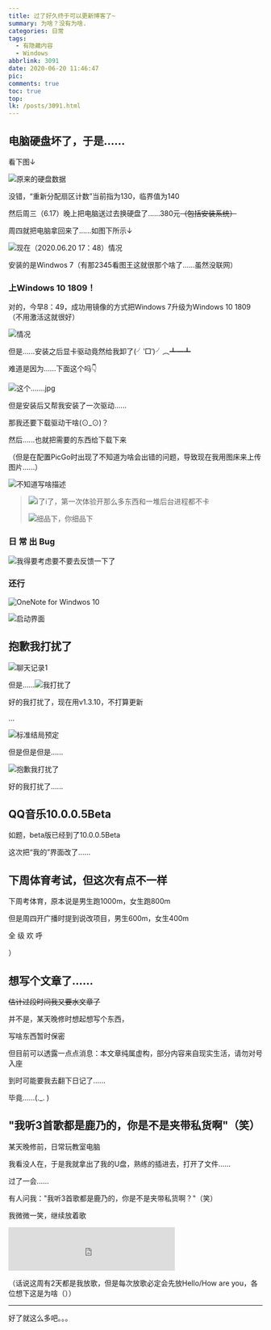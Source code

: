 ```yaml
---
title: 过了好久终于可以更新博客了~
summary: 为啥？没有为啥.
categories: 日常
tags:
  - 有隐藏内容
  - Windows
abbrlink: 3091
date: 2020-06-20 11:46:47
pic:
comments: true
toc: true
top:
lk: /posts/3091.html
---
```


## 电脑硬盘坏了，于是......

看下图↓

![原来的硬盘数据](https://liliakaijun-pic.vercel.app/3091/NlDCLj.webp)

没错，“重新分配扇区计数”当前指为130，临界值为140

然后周三（6.17）晚上把电脑送过去换硬盘了......380元~~（包括安装系统）~~

周四就把电脑拿回来了......如图下所示↓

![现在（2020.06.20 17：48）情况](https://liliakaijun-pic.vercel.app/3091/NlrStx.webp)

安装的是Windwos 7（有那2345看图王这就很那个啥了......虽然没联网）

### 上Windows 10 1809！

对的，今早8：49，成功用镜像的方式把Windows 7升级为Windows 10 1809（不用激活这就很好）

![情况](https://liliakaijun-pic.vercel.app/3091/Nly00J.webp)

但是......安装之后显卡驱动竟然给我卸了(╯‵□′)╯︵┻━┻

难道是因为......下面这个吗👇

![这个.......jpg](https://liliakaijun-pic.vercel.app/3091/NlDot0.webp)

但是安装后又帮我安装了一次驱动......

那我还要下载驱动干啥(⊙_⊙)？

然后......也就把需要的东西给下载下来

（但是在配置PicGo时出现了不知道为啥会出错的问题，导致现在我用图床来上传图片......）

![不知道写啥描述](https://liliakaijun-pic.vercel.app/3091/NlrK9f.webp)

> ![i了i了，第一次体验开那么多东西和一堆后台进程都不卡](https://liliakaijun-pic.vercel.app/3091/NlrGHs.webp)
>
> ![细品下，你细品下](https://liliakaijun-pic.vercel.app/3091/Nlrd3T.webp)

### 日 常 出 Bug

![我得要考虑要不要去反馈一下了](https://liliakaijun-pic.vercel.app/3091/Nlr5Ke.webp)

### 还行

![OneNote for Windwos 10](https://liliakaijun-pic.vercel.app/3091/NlsKaR.webp)

![启动界面](https://liliakaijun-pic.vercel.app/3091/NlsYse.webp)

## 抱歉我打扰了

![聊天记录1](https://liliakaijun-pic.vercel.app/3091/NlsRds.webp)

但是......![我打扰了](https://liliakaijun-pic.vercel.app/3091/Nls5WV.webp)

好的我打扰了，现在用v1.3.10，不打算更新

...

![标准结局预定](https://liliakaijun-pic.vercel.app/3091/NlyZfP.webp)

但是但是但是......

![抱歉我打扰了](https://liliakaijun-pic.vercel.app/3091/Nly8kn.webp)

好的我打扰了......

## QQ音乐10.0.0.5Beta

如题，beta版已经到了10.0.0.5Beta

这次把“我的”界面改了......

## 下周体育考试，但这次有点不一样

下周考体育，原本说是男生跑1000m，女生跑800m

但是周四开广播时提到说改项目，男生600m，女生400m

全 级 欢 呼

）

## 想写个文章了......

~~估计过段时间我又要水文章了~~

并不是，某天晚修时想起想写个东西，

写啥东西暂时保密

但目前可以透露一点点消息：本文章纯属虚构，部分内容来自现实生活，请勿对号入座

到时可能要我去翻下日记了......

毕竟......(._. )

## "我听3首歌都是鹿乃的，你是不是夹带私货啊"（笑）

某天晚修前，日常玩教室电脑

我看没人在，于是我就拿出了我的U盘，熟练的插进去，打开了文件......

过了一会......

有人问我："我听3首歌都是鹿乃的，你是不是夹带私货啊？"（笑）

我微微一笑，继续放着歌

<!--原本说是要放rye专辑版本的*ハロ/ハワユ*，但显示版权限制无法生成外链播放器，我也懒得上传mp3文件了，就先这样吧-->

<iframe frameborder="no" border="0" marginwidth="0" marginheight="0" width=330 height=86 src="https://music.163.com/outchain/player?type=2&id=22705507&auto=0&height=66"></iframe>

（话说这周有2天都是我放歌，但是每次放歌必定会先放Hello/How are you，各位想下这是为啥（））

<!--⣯⢼⢟⣢⢀⢍⣢⢀⢍⣢⢀⢍⣢⢀⢍⣢⢀⢌⣢⢀⢋⣢⢀⢍⣢⢀⢍⣢⢀⢋⣢⢀⢍⣢⢀⢌⣢⢀⢌⣢⢀⢋⣢⢀⢌⣢⢀⢍⣢⢀⢍⣢⢀⢌⣢⢀⢌⣢⢀⢋⣢⢀⢋⣢⢀⢌⣢⢀⢍⣢⢀⢍⣢⢀⢌⣢⢀⢌⣢⢀⢋⣢⢀⢍⣢⢀⢍⣢⢀⢍⣢⢀⢍⣢⢀⢌⣢⢀⢋⣢⢀⢍⣢⢀⢍⣢⢀⢍⣢⢀⢋⣢⢀⢌⣢⢀⢌⣢⢀⢌⣢⢀⢍⣢⢀⢍⣢⢀⢋⣢⢀⢌⣢⢀⢍⣢⢀⢍⣢⢀⢌⣢⢀⢌⣢⢀⢋⣢⢀⢋⣢⢀⢌⣢⢀⢍⣢⢀⢍⣢⢀⢌⣢⢀⢌⣢⢀⢋⣢⢀⢍⣢⢀⢍⣢⢀⢍⣢⢀⢍⣢⢀⢌⣢⢀⢋⣢⢀⢍⣢⢀⢍⣢⢀⢋⣢⢀⢌⣢⢀⢌⣢⢀⢌⣢⢀⢌⣢⢀⢌⣢⢀⢋⣢⢀⢌⣢⢀⢍⣢⢀⢍⣢⢀⢌⣢⢀⢌⣢⢀⢋⣢⢀⢋⣢⢀⢌⣢⢀⢍⣢⢀⢍⣢⢀⢌⣢⢀⢌⣢⢀⢋⣢⢀⢍⣢⢀⢍⣢⢀⢍⣢⢀⢍⣢⢀⢌⣢⢀⢋⣢⢀⢍⣢⢀⢌⣢⢀⢋⣢⢀⢌⣢⢀⢍⣢⢀⢍⣢⢀⢌⣢⢀⢋⣢⢀⢌⣢⢀⢍⣢⢀⢍⣢⢀⢌⣢⢀⢌⣢⢀⢋⣢⢀⢋⣢⢀⢌⣢⢀⢍⣢⢀⢍⣢⢀⢌⣢⢀⢌⣢⢀⢋⣢⢀⢍⣢⢀⢍⣢⢀⢍⣢⢀⢍⣢⢀⢌⣢⢀⢋⣢⢀⢍⣢⢀⢍⣢⢀⢍⣢⢀⢋⣢⢀⢍⣢⢀⢌⣢⢀⢍⣢⢀⢌⣢⢀⢋⣢⢀⢌⣢⢀⢍⣢⢀⢍⣢⢀⢌⣢⢀⢌⣢⢀⢋⣢⢀⢋⣢⢀⢌⣢⢀⢍⣢⢀⢍⣢⢀⢌⣢⢀⢌⣢⢀⢋⣢⢀⢌⣢⢀⢍⣢⢀⢋⣢⢀⢌⣢⢀⢍⣢⢀⢍⣢⢀⢌⣢⢀⢌⣢⢀⢋⣢⢀⢋⣢⢀⢌⣢⢀⢍⣢⢀⢍⣢⢀⢌⣢⢀⢌⣢⢀⢋⣢⢀⢌⣢⢀⢌⣢⢀⢍⣢⢀⢍⣢⢀⢍⣢⢀⢋⣢⢀⢍⣢⢀⢌⣢⢀⢍⣢⢀⢌⣢⢀⢋⣢⢀⢌⣢⢀⢍⣢⢀⢍⣢⢀⢌⣢⢀⢌⣢⢀⢋⣢⢀⢋⣢⢀⢌⣢⢀⢍⣢⢀⢍⣢⢀⢌⣢⢀⢌⣢⢀⢋⣢⢀⢌⣢⢀⢌⣢⢀⢍⣢⢀⢍⣢⢀⢍⣢⢀⢋⣢⢀⢌⣢⢀⢍⣢⢀⢍⣢⢀⢋⣢⢀⢌⣢⢀⢍⣢⢀⢍⣢⢀⢌⣢⢀⢌⣢⢀⢋⣢⢀⢋⣢⢀⢌⣢⢀⢍⣢⢀⢍⣢⢀⢌⣢⢀⢌⣢⢀⢋⣢⢀⢌⣢⢀⢌⣢⢀⢍⣢⢀⢍⣢⢀⢍⣢⢀⢋⣢⢀⢌⣢⢀⢍⣢⢀⢍⣢⢀⢌⣢⢀⢋⣢⢀⢌⣢⢀⢍⣢⢀⢍⣢⢀⢌⣢⢀⢌⣢⢀⢋⣢⢀⢋⣢⢀⢌⣢⢀⢍⣢⢀⢍⣢⢀⢌⣢⢀⢌⣢⢀⢋⣢⢀⢌⣢⢀⢌⣢⢀⢌⣢⢀⢍⣢⢀⢍⣢⢀⢋⣢⢀⢌⣢⢀⢌⣢⢀⢍⣢⢀⢍⣢⢀⢍⣢⢀⢋⣢⢀⢌⣢⢀⢍⣢⢀⢍⣢⢀⢌⣢⢀⢌⣢⢀⢋⣢⢀⢋⣢⢀⢌⣢⢀⢍⣢⢀⢍⣢⢀⢌⣢⢀⢌⣢⢀⢋⣢⢀⢌⣢⢀⢌⣢⢀⢍⣢⢀⢍⣢⢀⢍⣢⢀⢋⣢⢀⢍⣢⢀⢍⣢⢀⢌⣢⢀⢌⣢⢀⢋⣢⢀⢌⣢⢀⢍⣢⢀⢍⣢⢀⢌⣢⢀⢌⣢⢀⢋⣢⢀⢋⣢⢀⢌⣢⢀⢍⣢⢀⢍⣢⢀⢌⣢⢀⢌⣢⢀⢋⣢⢀⢌⣢⢀⢍⣢⢀⢍⣢⢀⢋⣢⢀⢌⣢⢀⢍⣢⢀⢍⣢⢀⢌⣢⢀⢌⣢⢀⢋⣢⢀⢋⣢⢀⢌⣢⢀⢍⣢⢀⢍⣢⢀⢌⣢⢀⢌⣢⢀⢋⣢⢀⢌⣢⢀⢌⣢⢀⢌⣢⢀⢍⣢⢀⢍⣢⢀⢋⣢⢀⢍⣢⢀⢌⣢⢀⢌⣢⢀⢋⣢⢀⢌⣢⢀⢍⣢⢀⢍⣢⢀⢌⣢⢀⢌⣢⢀⢋⣢⢀⢋⣢⢀⢌⣢⢀⢍⣢⢀⢍⣢⢀⢌⣢⢀⢌⣢⢀⢋⣢⢀⢌⣢⢀⢌⣢⢀⢌⣢⢀⢍⣢⢀⢍⣢⢀⢋⣢⢀⢌⣢⢀⢌⣢⢀⢌⣢⢀⢍⣢⢀⢍⣢⢀⢋⣢⢀⢌⣢⢀⢍⣢⢀⢍⣢⢀⢌⣢⢀⢌⣢⢀⢋⣢⢀⢋⣢⢀⢌⣢⢀⢍⣢⢀⢍⣢⢀⢌⣢⢀⢌⣢⢀⢋⣢⢀⢌⣢⢀⢌⣢⢀⢌⣢⢀⢍⣢⢀⢍⣢⢀⢋⣢⢀⢍⣢⢀⢍⣢⢀⢍⣢⢀⢍⣢⢀⢌⣢⢀⢋⣢⢀⢌⣢⢀⢍⣢⢀⢍⣢⢀⢌⣢⢀⢌⣢⢀⢋⣢⢀⢋⣢⢀⢌⣢⢀⢍⣢⢀⢍⣢⢀⢌⣢⢀⢌⣢⢀⢋⣢⢀⢌⣢⢀⢍⣢⢀⢋⣢⢀⢌⣢⢀⢍⣢⢀⢍⣢⢀⢌⣢⢀⢌⣢⢀⢋⣢⢀⢋⣢⢀⢌⣢⢀⢍⣢⢀⢍⣢⢀⢌⣢⢀⢌⣢⢀⢋⣢⢀⢍⣢⢀⢍⣢⢀⢍⣢⢀⢍⣢⢀⢌⣢⢀⢋⣢⢀⢌⣢⢀⢍⣢⢀⢍⣢⢀⢍⣢⢀⢋⣢⢀⢍⣢⢀⢌⣢⢀⢌⣢⢀⢌⣢⢀⢌⣢⢀⢋⣢⢀⢌⣢⢀⢍⣢⢀⢍⣢⢀⢌⣢⢀⢌⣢⢀⢋⣢⢀⢋⣢⢀⢌⣢⢀⢍⣢⢀⢍⣢⢀⢌⣢⢀⢌⣢⢀⢋⣢⢀⢍⣢⢀⢍⣢⢀⢍⣢⢀⢍⣢⢀⢌⣢⢀⢋⣢⢀⢌⣢⢀⢍⣢⢀⢌⣢⢀⢌⣢⢀⢋⣢⢀⢍⣢⢀⢌⣢⢀⢌⣢⢀⢌⣢⢀⢌⣢⢀⢋⣢⢀⢌⣢⢀⢍⣢⢀⢍⣢⢀⢌⣢⢀⢌⣢⢀⢋⣢⢀⢋⣢⢀⢌⣢⢀⢍⣢⢀⢍⣢⢀⢌⣢⢀⢌⣢⢀⢋⣢⢀⢍⣢⢀⢍⣢⢀⢍⣢⢀⢍⣢⢀⢌⣢⢀⢋⣢⢀⢌⣢⢀⢍⣢⢀⢍⣢⢀⢍⣢⢀⢋⣢⢀⢍⣢⢀⢍⣢⢀⢌⣢⢀⢋⣢⢀⢌⣢⢀⢍⣢⢀⢍⣢⢀⢌⣢⢀⢌⣢⢀⢋⣢⢀⢋⣢⢀⢌⣢⢀⢍⣢⢀⢍⣢⢀⢌⣢⢀⢌⣢⢀⢋⣢⢀⢍⣢⢀⢍⣢⢀⢍⣢⢀⢍⣢⢀⢌⣢⢀⢋⣢⢀⢍⣢⢀⢌⣢⢀⢍⣢⢀⢋⣢⢀⢍⣢⢀⢍⣢⢀⢍⣢⢀⢌⣢⢀⢌⣢⢀⢋⣢⢀⢌⣢⢀⢍⣢⢀⢍⣢⢀⢌⣢⢀⢌⣢⢀⢋⣢⢀⢋⣢⢀⢌⣢⢀⢍⣢⢀⢍⣢⢀⢌⣢⢀⢌⣢⢀⢋⣢⢀⢍⣢⢀⢍⣢⢀⢍⣢⢀⢍⣢⢀⢌⣢⢀⢋⣢⢀⢌⣢⢀⢍⣢⢀⢍⣢⢀⢍⣢⢀⢋⣢⢀⢌⣢⢀⢍⣢⢀⢋⣢⢀⢌⣢⢀⢍⣢⢀⢍⣢⢀⢌⣢⢀⢌⣢⢀⢋⣢⢀⢋⣢⢀⢌⣢⢀⢍⣢⢀⢍⣢⢀⢌⣢⢀⢌⣢⢀⢋⣢⢀⢍⣢⢀⢍⣢⢀⢍⣢⢀⢍⣢⢀⢌⣢⢀⢋⣢⢀⢍⣢⢀⢌⣢⢀⢍⣢⢀⢋⣢⢀⢌⣢⢀⢌⣢⢀⢌⣢⢀⢍⣢⢀⢍⣢⢀⢋⣢⢀⢌⣢⢀⢍⣢⢀⢍⣢⢀⢌⣢⢀⢌⣢⢀⢋⣢⢀⢋⣢⢀⢌⣢⢀⢍⣢⢀⢍⣢⢀⢌⣢⢀⢌⣢⢀⢋⣢⢀⢍⣢⢀⢍⣢⢀⢍⣢⢀⢍⣢⢀⢌⣢⢀⢋⣢⢀⢍⣢⢀⢌⣢⢀⢍⣢⢀⢋⣢⢀⢍⣢⢀⢌⣢⢀⢌⣢⢀⢌⣢⢀⢌⣢⢀⢋⣢⢀⢌⣢⢀⢍⣢⢀⢍⣢⢀⢌⣢⢀⢌⣢⢀⢋⣢⢀⢋⣢⢀⢌⣢⢀⢍⣢⢀⢍⣢⢀⢌⣢⢀⢌⣢⢀⢋⣢⢀⢌⣢⢀⢍⣢⢀⢌⣢⢀⢋⣢⢀⢍⣢⢀⢍⣢⢀⢍⣢⢀⢍⣢⢀⢌⣢⢀⢋⣢⢀⢍⣢⢀⢌⣢⢀⢍⣢⢀⢌⣢⢀⢋⣢⢀⢌⣢⢀⢍⣢⢀⢍⣢⢀⢌⣢⢀⢌⣢⢀⢋⣢⢀⢋⣢⢀⢌⣢⢀⢍⣢⢀⢍⣢⢀⢌⣢⢀⢌⣢⢀⢋⣢⢀⢍⣢⢀⢍⣢⢀⢍⣢⢀⢍⣢⢀⢌⣢⢀⢋⣢⢀⢌⣢⢀⢍⣢⢀⢍⣢⢀⢍⣢⢀⢋⣢⢀⢍⣢⢀⢍⣢⢀⢍⣢⢀⢌⣢⢀⢌⣢⢀⢋⣢⢀⢌⣢⢀⢍⣢⢀⢍⣢⢀⢌⣢⢀⢌⣢⢀⢋⣢⢀⢋⣢⢀⢌⣢⢀⢍⣢⢀⢍⣢⢀⢌⣢⢀⢌⣢⢀⢋⣢⢀⢍⣢⢀⢍⣢⢀⢍⣢⢀⢍⣢⢀⢌⣢⢀⢋⣢⢀⢌⣢⢀⢍⣢⢀⢍⣢⢀⢍⣢⢀⢋⣢⢀⢍⣢⢀⢍⣢⢀⢌⣢⢀⢌⣢⢀⢋⣢⢀⢌⣢⢀⢍⣢⢀⢍⣢⢀⢌⣢⢀⢌⣢⢀⢋⣢⢀⢋⣢⢀⢌⣢⢀⢍⣢⢀⢍⣢⢀⢌⣢⢀⢌⣢⢀⢋⣢⢀⢍⣢⢀⢍⣢⢀⢍⣢⢀⢍⣢⢀⢌⣢⢀⢋⣢⢀⢌⣢⢀⢍⣢⢀⢍⣢⢀⢍⣢⢀⢋⣢⢀⢍⣢⢀⢍⣢⢀⢍⣢⢀⢌⣢⢀⢌⣢⢀⢋⣢⢀⢌⣢⢀⢍⣢⢀⢍⣢⢀⢌⣢⢀⢌⣢⢀⢋⣢⢀⢋⣢⢀⢌⣢⢀⢍⣢⢀⢍⣢⢀⢌⣢⢀⢌⣢⢀⢋⣢⢀⢍⣢⢀⢍⣢⢀⢍⣢⢀⢍⣢⢀⢌⣢⢀⢋⣢⢀⢍⣢⢀⢌⣢⢀⢍⣢⢀⢋⣢⢀⢌⣢⢀⢋⣢⢀⢌⣢⢀⢍⣢⢀⢍⣢⢀⢌⣢⢀⢌⣢⢀⢋⣢⢀⢋⣢⢀⢌⣢⢀⢍⣢⢀⢍⣢⢀⢌⣢⢀⢌⣢⢀⢋⣢⢀⢌⣢⢀⢍⣢⢀⢋⣢⢀⢌⣢⢀⢍⣢⢀⢍⣢⢀⢌⣢⢀⢌⣢⢀⢋⣢⢀⢋⣢⢀⢌⣢⢀⢍⣢⢀⢍⣢⢀⢌⣢⢀⢌⣢⢀⢋⣢⢀⢌⣢⢀⢍⣢⢀⢍⣢⢀⢍⣢⢀⢋⣢⢀⢌⣢⢀⢌⣢⢀⢌⣢⢀⢌⣢⢀⢌⣢⢀⢋⣢⢀⢌⣢⢀⢌⣢⢀⢍⣢⢀⢌⣢⢀⢋⣢⢀⢌⣢⢀⢍⣢⢀⢍⣢⢀⢌⣢⢀⢌⣢⢀⢋⣢⢀⢋⣢⢀⢌⣢⢀⢍⣢⢀⢍⣢⢀⢌⣢⢀⢌⣢⢀⢋⣢⢀⢌⣢⢀⢍⣢⢀⢌⣢⢀⢋⣢⢀⢍⣢⢀⢌⣢⢀⢋⣢⢀⢍⣢⢀⢍⣢⢀⢍⣢⢀⢌⣢⢀⢌⣢⢀⢋⣢⢀⢌⣢⢀⢍⣢⢀⢍⣢⢀⢌⣢⢀⢌⣢⢀⢋⣢⢀⢋⣢⢀⢌⣢⢀⢍⣢⢀⢍⣢⢀⢌⣢⢀⢌⣢⢀⢋⣢⢀⢌⣢⢀⢌⣢⢀⢍⣢⢀⢌⣢⢀⢋⣢⢀⢌⣢⢀⢋⣢⢀⢍⣢⢀⢍⣢⢀⢍⣢⢀⢋⣢⢀⢌⣢⢀⢍⣢⢀⢍⣢⢀⢌⣢⢀⢌⣢⢀⢋⣢⢀⢋⣢⢀⢌⣢⢀⢍⣢⢀⢍⣢⢀⢌⣢⢀⢌⣢⢀⢋⣢⢀⢌⣢⢀⢌⣢⢀⢌⣢⢀⢌⣢⢀⢋⣢⢀⢍⣢⢀⢌⣢⢀⢍⣢⢀⢋⣢⢀⢍⣢⢀⢍⣢⢀⢌⣢⢀⢋⣢⢀⢌⣢⢀⢍⣢⢀⢍⣢⢀⢌⣢⢀⢌⣢⢀⢋⣢⢀⢋⣢⢀⢌⣢⢀⢍⣢⢀⢍⣢⢀⢌⣢⢀⢌⣢⢀⢋⣢⢀⢍⣢⢀⢌⣢⢀⢍⣢⢀⢍⣢⢀⢋⣢⢀⢌⣢⢀⢍⣢⢀⢍⣢⢀⢌⣢⢀⢌⣢⢀⢋⣢⢀⢋⣢⢀⢌⣢⢀⢍⣢⢀⢍⣢⢀⢌⣢⢀⢌⣢⢀⢋⣢⢀⢌⣢⢀⢍⣢⢀⢌⣢⢀⢋⣢⢀⢍⣢⢀⢍⣢⢀⢍⣢⢀⢋⣢⢀⢌⣢⢀⢌⣢⢀⢋⣢⢀⢌⣢⢀⢍⣢⢀⢍⣢⢀⢌⣢⢀⢌⣢⢀⢋⣢⢀⢋⣢⢀⢌⣢⢀⢍⣢⢀⢍⣢⢀⢌⣢⢀⢌⣢⢀⢋⣢⢀⢌⣢⢀⢍⣢⢀⢌⣢⢀⢋⣢⢀⢍⣢⢀⢍⣢⢀⢍⣢⢀⢋⣢⢀⢌⣢⢀⢌⣢⢀⢋⣢⢀⢌⣢⢀⢍⣢⢀⢍⣢⢀⢌⣢⢀⢌⣢⢀⢋⣢⢀⢋⣢⢀⢌⣢⢀⢍⣢⢀⢍⣢⢀⢌⣢⢀⢌⣢⢀⢋⣢⢀⢍⣢⢀⢌⣢⢀⢍⣢⢀⢍⣢⢀⢋⣢⢀⢌⣢⢀⢍⣢⢀⢍⣢⢀⢌⣢⢀⢌⣢⢀⢋⣢⢀⢋⣢⢀⢌⣢⢀⢍⣢⢀⢍⣢⢀⢌⣢⢀⢌⣢⢀⢋⣢⢀⢌⣢⢀⢍⣢⢀⢋⣢⢀⢌⣢⢀⢍⣢⢀⢍⣢⢀⢌⣢⢀⢌⣢⢀⢋⣢⢀⢋⣢⢀⢌⣢⢀⢍⣢⢀⢍⣢⢀⢌⣢⢀⢌⣢⢀⢋⣢⢀⢍⣢⢀⢍⣢⢀⢍⣢⢀⢍⣢⢀⢌⣢⢀⢋⣢⢀⢍⣢⢀⢍⣢⢀⢋⣢⢀⢍⣢⢀⢌⣢⢀⢌⣢⢀⢋⣢⢀⢌⣢⢀⢍⣢⢀⢍⣢⢀⢌⣢⢀⢌⣢⢀⢋⣢⢀⢋⣢⢀⢌⣢⢀⢍⣢⢀⢍⣢⢀⢌⣢⢀⢌⣢⢀⢋⣢⢀⢍⣢⢀⢍⣢⢀⢍⣢⢀⢍⣢⢀⢌⣢⢀⢋⣢⢀⢍⣢⢀⢍⣢⢀⢍⣢⢀⢋⣢⢀⢌⣢⢀⢌⣢⢀⢌⣢⢀⢍⣢⢀⢍⣢⢀⢋⣢⢀⢌⣢⢀⢍⣢⢀⢍⣢⢀⢌⣢⢀⢌⣢⢀⢋⣢⢀⢋⣢⢀⢌⣢⢀⢍⣢⢀⢍⣢⢀⢌⣢⢀⢌⣢⢀⢋⣢⢀⢍⣢⢀⢍⣢⢀⢍⣢⢀⢍⣢⢀⢌⣢⢀⢋⣢⢀⢍⣢⢀⢍⣢⢀⢋⣢⢀⢌⣢⢀⢌⣢⢀⢌⣢⢀⢌⣢⢀⢌⣢⢀⢋⣢⢀⢌⣢⢀⢍⣢⢀⢍⣢⢀⢌⣢⢀⢌⣢⢀⢋⣢⢀⢋⣢⢀⢌⣢⢀⢍⣢⢀⢍⣢⢀⢌⣢⢀⢌⣢⢀⢋⣢⢀⢍⣢⢀⢍⣢⢀⢍⣢⢀⢍⣢⢀⢌⣢⢀⢋⣢⢀⢍⣢⢀⢌⣢⢀⢋⣢⢀⢌⣢⢀⢍⣢⢀⢍⣢⢀⢌⣢⢀⢋⣢⢀⢌⣢⢀⢍⣢⢀⢍⣢⢀⢌⣢⢀⢌⣢⢀⢋⣢⢀⢋⣢⢀⢌⣢⢀⢍⣢⢀⢍⣢⢀⢌⣢⢀⢌⣢⢀⢋⣢⢀⢍⣢⢀⢍⣢⢀⢍⣢⢀⢍⣢⢀⢌⣢⢀⢋⣢⢀⢍⣢⢀⢍⣢⢀⢍⣢⢀⢋⣢⢀⢍⣢⢀⢌⣢⢀⢍⣢⢀⢌⣢⢀⢋⣢⢀⢌⣢⢀⢍⣢⢀⢍⣢⢀⢌⣢⢀⢌⣢⢀⢋⣢⢀⢋⣢⢀⢌⣢⢀⢍⣢⢀⢍⣢⢀⢌⣢⢀⢌⣢⢀⢋⣢⢀⢌⣢⢀⢍⣢⢀⢋⣢⢀⢌⣢⢀⢍⣢⢀⢍⣢⢀⢌⣢⢀⢌⣢⢀⢋⣢⢀⢋⣢⢀⢌⣢⢀⢍⣢⢀⢍⣢⢀⢌⣢⢀⢌⣢⢀⢋⣢⢀⢌⣢⢀⢌⣢⢀⢍⣢⢀⢍⣢⢀⢍⣢⢀⢋⣢⢀⢍⣢⢀⢌⣢⢀⢍⣢⢀⢌⣢⢀⢋⣢⢀⢌⣢⢀⢍⣢⢀⢍⣢⢀⢌⣢⢀⢌⣢⢀⢋⣢⢀⢋⣢⢀⢌⣢⢀⢍⣢⢀⢍⣢⢀⢌⣢⢀⢌⣢⢀⢋⣢⢀⢌⣢⢀⢌⣢⢀⢍⣢⢀⢍⣢⢀⢍⣢⢀⢋⣢⢀⢌⣢⢀⢍⣢⢀⢍⣢⢀⢋⣢⢀⢌⣢⢀⢍⣢⢀⢍⣢⢀⢌⣢⢀⢌⣢⢀⢋⣢⢀⢋⣢⢀⢌⣢⢀⢍⣢⢀⢍⣢⢀⢌⣢⢀⢌⣢⢀⢋⣢⢀⢌⣢⢀⢌⣢⢀⢍⣢⢀⢍⣢⢀⢍⣢⢀⢋⣢⢀⢌⣢⢀⢍⣢⢀⢍⣢⢀⢌⣢⢀⢋⣢⢀⢌⣢⢀⢍⣢⢀⢍⣢⢀⢌⣢⢀⢌⣢⢀⢋⣢⢀⢋⣢⢀⢌⣢⢀⢍⣢⢀⢍⣢⢀⢌⣢⢀⢌⣢⢀⢋⣢⢀⢌⣢⢀⢌⣢⢀⢌⣢⢀⢍⣢⢀⢍⣢⢀⢋⣢⢀⢌⣢⢀⢌⣢⢀⢍⣢⢀⢍⣢⢀⢍⣢⢀⢋⣢⢀⢌⣢⢀⢍⣢⢀⢍⣢⢀⢌⣢⢀⢌⣢⢀⢋⣢⢀⢋⣢⢀⢌⣢⢀⢍⣢⢀⢍⣢⢀⢌⣢⢀⢌⣢⢀⢋⣢⢀⢌⣢⢀⢌⣢⢀⢍⣢⢀⢍⣢⢀⢍⣢⢀⢋⣢⢀⢍⣢⢀⢍⣢⢀⢌⣢⢀⢌⣢⢀⢋⣢⢀⢌⣢⢀⢍⣢⢀⢍⣢⢀⢌⣢⢀⢌⣢⢀⢋⣢⢀⢋⣢⢀⢌⣢⢀⢍⣢⢀⢍⣢⢀⢌⣢⢀⢌⣢⢀⢋⣢⢀⢌⣢⢀⢍⣢⢀⢍⣢⢀⢋⣢⢀⢌⣢⢀⢍⣢⢀⢍⣢⢀⢌⣢⢀⢌⣢⢀⢋⣢⢀⢋⣢⢀⢌⣢⢀⢍⣢⢀⢍⣢⢀⢌⣢⢀⢌⣢⢀⢋⣢⢀⢌⣢⢀⢌⣢⢀⢌⣢⢀⢍⣢⢀⢍⣢⢀⢋⣢⢀⢍⣢⢀⢌⣢⢀⢌⣢⢀⢋⣢⢀⢌⣢⢀⢍⣢⢀⢍⣢⢀⢌⣢⢀⢌⣢⢀⢋⣢⢀⢋⣢⢀⢌⣢⢀⢍⣢⢀⢍⣢⢀⢌⣢⢀⢌⣢⢀⢋⣢⢀⢌⣢⢀⢌⣢⢀⢌⣢⢀⢍⣢⢀⢍⣢⢀⢋⣢⢀⢌⣢⢀⢌⣢⢀⢌⣢⢀⢍⣢⢀⢍⣢⢀⢋⣢⢀⢌⣢⢀⢍⣢⢀⢍⣢⢀⢌⣢⢀⢌⣢⢀⢋⣢⢀⢋⣢⢀⢌⣢⢀⢍⣢⢀⢍⣢⢀⢌⣢⢀⢌⣢⢀⢋⣢⢀⢌⣢⢀⢌⣢⢀⢌⣢⢀⢍⣢⢀⢍⣢⢀⢋⣢⢀⢍⣢⢀⢍⣢⢀⢍⣢⢀⢍⣢⢀⢌⣢⢀⢋⣢⢀⢌⣢⢀⢍⣢⢀⢍⣢⢀⢌⣢⢀⢌⣢⢀⢋⣢⢀⢋⣢⢀⢌⣢⢀⢍⣢⢀⢍⣢⢀⢌⣢⢀⢌⣢⢀⢋⣢⢀⢌⣢⢀⢍⣢⢀⢋⣢⢀⢌⣢⢀⢍⣢⢀⢍⣢⢀⢌⣢⢀⢌⣢⢀⢋⣢⢀⢋⣢⢀⢌⣢⢀⢍⣢⢀⢍⣢⢀⢌⣢⢀⢌⣢⢀⢋⣢⢀⢍⣢⢀⢍⣢⢀⢍⣢⢀⢍⣢⢀⢌⣢⢀⢋⣢⢀⢌⣢⢀⢍⣢⢀⢍⣢⢀⢍⣢⢀⢋⣢⢀⢍⣢⢀⢌⣢⢀⢌⣢⢀⢌⣢⢀⢌⣢⢀⢋⣢⢀⢌⣢⢀⢍⣢⢀⢍⣢⢀⢌⣢⢀⢌⣢⢀⢋⣢⢀⢋⣢⢀⢌⣢⢀⢍⣢⢀⢍⣢⢀⢌⣢⢀⢌⣢⢀⢋⣢⢀⢍⣢⢀⢍⣢⢀⢍⣢⢀⢍⣢⢀⢌⣢⢀⢋⣢⢀⢌⣢⢀⢍⣢⢀⢌⣢⢀⢌⣢⢀⢋⣢⢀⢍⣢⢀⢌⣢⢀⢌⣢⢀⢌⣢⢀⢌⣢⢀⢋⣢⢀⢌⣢⢀⢍⣢⢀⢍⣢⢀⢌⣢⢀⢌⣢⢀⢋⣢⢀⢋⣢⢀⢌⣢⢀⢍⣢⢀⢍⣢⢀⢌⣢⢀⢌⣢⢀⢋⣢⢀⢍⣢⢀⢍⣢⢀⢍⣢⢀⢍⣢⢀⢌⣢⢀⢋⣢⢀⢌⣢⢀⢍⣢⢀⢍⣢⢀⢍⣢⢀⢋⣢⢀⢍⣢⢀⢍⣢⢀⢌⣢⢀⢋⣢⢀⢌⣢⢀⢍⣢⢀⢍⣢⢀⢌⣢⢀⢌⣢⢀⢋⣢⢀⢋⣢⢀⢌⣢⢀⢍⣢⢀⢍⣢⢀⢌⣢⢀⢌⣢⢀⢋⣢⢀⢍⣢⢀⢍⣢⢀⢍⣢⢀⢍⣢⢀⢌⣢⢀⢋⣢⢀⢍⣢⢀⢌⣢⢀⢍⣢⢀⢋⣢⢀⢍⣢⢀⢍⣢⢀⢍⣢⢀⢌⣢⢀⢌⣢⢀⢋⣢⢀⢌⣢⢀⢍⣢⢀⢍⣢⢀⢌⣢⢀⢌⣢⢀⢋⣢⢀⢋⣢⢀⢌⣢⢀⢍⣢⢀⢍⣢⢀⢌⣢⢀⢌⣢⢀⢋⣢⢀⢍⣢⢀⢍⣢⢀⢍⣢⢀⢍⣢⢀⢌⣢⢀⢋⣢⢀⢌⣢⢀⢍⣢⢀⢍⣢⢀⢍⣢⢀⢋⣢⢀⢌⣢⢀⢍⣢⢀⢋⣢⢀⢌⣢⢀⢍⣢⢀⢍⣢⢀⢌⣢⢀⢌⣢⢀⢋⣢⢀⢋⣢⢀⢌⣢⢀⢍⣢⢀⢍⣢⢀⢌⣢⢀⢌⣢⢀⢋⣢⢀⢍⣢⢀⢍⣢⢀⢍⣢⢀⢍⣢⢀⢌⣢⢀⢋⣢⢀⢍⣢⢀⢌⣢⢀⢍⣢⢀⢋⣢⢀⢌⣢⢀⢌⣢⢀⢌⣢⢀⢍⣢⢀⢍⣢⢀⢋⣢⢀⢌⣢⢀⢍⣢⢀⢍⣢⢀⢌⣢⢀⢌⣢⢀⢋⣢⢀⢋⣢⢀⢌⣢⢀⢍⣢⢀⢍⣢⢀⢌⣢⢀⢌⣢⢀⢋⣢⢀⢍⣢⢀⢍⣢⢀⢍⣢⢀⢍⣢⢀⢌⣢⢀⢋⣢⢀⢍⣢⢀⢌⣢⢀⢍⣢⢀⢋⣢⢀⢍⣢⢀⢌⣢⢀⢌⣢⢀⢌⣢⢀⢌⣢⢀⢋⣢⢀⢌⣢⢀⢍⣢⢀⢍⣢⢀⢌⣢⢀⢌⣢⢀⢋⣢⢀⢋⣢⢀⢌⣢⢀⢍⣢⢀⢍⣢⢀⢌⣢⢀⢌⣢⢀⢋⣢⢀⢌⣢⢀⢍⣢⢀⢌⣢⢀⢋⣢⢀⢍⣢⢀⢍⣢⢀⢍⣢⢀⢍⣢⢀⢌⣢⢀⢋⣢⢀⢍⣢⢀⢌⣢⢀⢍⣢⢀⢌⣢⢀⢋⣢⢀⢌⣢⢀⢍⣢⢀⢍⣢⢀⢌⣢⢀⢌⣢⢀⢋⣢⢀⢋⣢⢀⢌⣢⢀⢍⣢⢀⢍⣢⢀⢌⣢⢀⢌⣢⢀⢋⣢⢀⢍⣢⢀⢍⣢⢀⢍⣢⢀⢍⣢⢀⢌⣢⢀⢋⣢⢀⢌⣢⢀⢍⣢⢀⢍⣢⢀⢍⣢⢀⢋⣢⢀⢍⣢⢀⢍⣢⢀⢍⣢⢀⢌⣢⢀⢌⣢⢀⢋⣢⢀⢌⣢⢀⢍⣢⢀⢍⣢⢀⢌⣢⢀⢌⣢⢀⢋⣢⢀⢋⣢⢀⢌⣢⢀⢍⣢⢀⢍⣢⢀⢌⣢⢀⢌⣢⢀⢋⣢⢀⢍⣢⢀⢍⣢⢀⢍⣢⢀⢍⣢⢀⢌⣢⢀⢋⣢⢀⢌⣢⢀⢍⣢⢀⢍⣢⢀⢍⣢⢀⢋⣢⢀⢍⣢⢀⢍⣢⢀⢌⣢⢀⢌⣢⢀⢋⣢⢀⢌⣢⢀⢍⣢⢀⢍⣢⢀⢌⣢⢀⢌⣢⢀⢋⣢⢀⢋⣢⢀⢌⣢⢀⢍⣢⢀⢍⣢⢀⢌⣢⢀⢌⣢⢀⢋⣢⢀⢍⣢⢀⢍⣢⢀⢍⣢⢀⢍⣢⢀⢌⣢⢀⢋⣢⢀⢌⣢⢀⢍⣢⢀⢍⣢⢀⢍⣢⢀⢋⣢⢀⢍⣢⢀⢍⣢⢀⢍⣢⢀⢌⣢⢀⢌⣢⢀⢋⣢⢀⢌⣢⢀⢍⣢⢀⢍⣢⢀⢌⣢⢀⢌⣢⢀⢋⣢⢀⢋⣢⢀⢌⣢⢀⢍⣢⢀⢍⣢⢀⢌⣢⢀⢌⣢⢀⢋⣢⢀⢍⣢⢀⢍⣢⢀⢍⣢⢀⢍⣢⢀⢌⣢⢀⢋⣢⢀⢌⣢⢀⢍⣢⢀⢌⣢⢀⢌⣢⢀⢋⣢⢀⢌⣢⢀⢌⣢⢀⢌⣢⢀⢌⣢⢀⢍⣢⢀⢋⣢⢀⢌⣢⢀⢍⣢⢀⢍⣢⢀⢌⣢⢀⢌⣢⢀⢋⣢⢀⢋⣢⢀⢌⣢⢀⢍⣢⢀⢍⣢⢀⢌⣢⢀⢌⣢⢀⢋⣢⢀⢌⣢⢀⢍⣢⢀⢋⣢⢀⢌⣢⢀⢍⣢⢀⢍⣢⢀⢌⣢⢀⢌⣢⢀⢋⣢⢀⢋⣢⢀⢌⣢⢀⢍⣢⢀⢍⣢⢀⢌⣢⢀⢌⣢⢀⢋⣢⢀⢌⣢⢀⢌⣢⢀⢌⣢⢀⢌⣢⢀⢋⣢⢀⢍⣢⢀⢍⣢⢀⢍⣢⢀⢋⣢⢀⢍⣢⢀⢌⣢⢀⢌⣢⢀⢋⣢⢀⢌⣢⢀⢍⣢⢀⢍⣢⢀⢌⣢⢀⢌⣢⢀⢋⣢⢀⢋⣢⢀⢌⣢⢀⢍⣢⢀⢍⣢⢀⢌⣢⢀⢌⣢⢀⢋⣢⢀⢌⣢⢀⢍⣢⢀⢍⣢⢀⢍⣢⢀⢋⣢⢀⢌⣢⢀⢌⣢⢀⢌⣢⢀⢌⣢⢀⢌⣢⢀⢋⣢⢀⢌⣢⢀⢌⣢⢀⢍⣢⢀⢌⣢⢀⢋⣢⢀⢌⣢⢀⢍⣢⢀⢍⣢⢀⢌⣢⢀⢌⣢⢀⢋⣢⢀⢋⣢⢀⢌⣢⢀⢍⣢⢀⢍⣢⢀⢌⣢⢀⢌⣢⢀⢋⣢⢀⢌⣢⢀⢍⣢⢀⢌⣢⢀⢋⣢⢀⢍⣢⢀⢌⣢⢀⢋⣢⢀⢍⣢⢀⢍⣢⢀⢍⣢⢀⢌⣢⢀⢌⣢⢀⢋⣢⢀⢌⣢⢀⢍⣢⢀⢍⣢⢀⢌⣢⢀⢌⣢⢀⢋⣢⢀⢋⣢⢀⢌⣢⢀⢍⣢⢀⢍⣢⢀⢌⣢⢀⢌⣢⢀⢋⣢⢀⢌⣢⢀⢌⣢⢀⢍⣢⢀⢌⣢⢀⢋⣢⢀⢌⣢⢀⢋⣢⢀⢍⣢⢀⢍⣢⢀⢍⣢⢀⢋⣢⢀⢌⣢⢀⢍⣢⢀⢍⣢⢀⢌⣢⢀⢌⣢⢀⢋⣢⢀⢋⣢⢀⢌⣢⢀⢍⣢⢀⢍⣢⢀⢌⣢⢀⢌⣢⢀⢋⣢⢀⢌⣢⢀⢌⣢⢀⢌⣢⢀⢌⣢⢀⢋⣢⢀⢍⣢⢀⢌⣢⢀⢍⣢⢀⢋⣢⢀⢍⣢⢀⢍⣢⢀⢌⣢⢀⢋⣢⢀⢌⣢⢀⢍⣢⢀⢍⣢⢀⢌⣢⢀⢌⣢⢀⢋⣢⢀⢋⣢⢀⢌⣢⢀⢍⣢⢀⢍⣢⢀⢌⣢⢀⢌⣢⢀⢋⣢⢀⢍⣢⢀⢌⣢⢀⢍⣢⢀⢍⣢⢀⢋⣢⢀⢌⣢⢀⢍⣢⢀⢍⣢⢀⢌⣢⢀⢌⣢⢀⢋⣢⢀⢋⣢⢀⢌⣢⢀⢍⣢⢀⢍⣢⢀⢌⣢⢀⢌⣢⢀⢋⣢⢀⢌⣢⢀⢍⣢⢀⢌⣢⢀⢋⣢⢀⢍⣢⢀⢍⣢⢀⢍⣢⢀⢋⣢⢀⢌⣢⢀⢌⣢⢀⢋⣢⢀⢌⣢⢀⢍⣢⢀⢍⣢⢀⢌⣢⢀⢌⣢⢀⢋⣢⢀⢋⣢⢀⢌⣢⢀⢍⣢⢀⢍⣢⢀⢌⣢⢀⢌⣢⢀⢋⣢⢀⢌⣢⢀⢍⣢⢀⢌⣢⢀⢋⣢⢀⢍⣢⢀⢍⣢⢀⢍⣢⢀⢋⣢⢀⢌⣢⢀⢌⣢⢀⢋⣢⢀⢌⣢⢀⢍⣢⢀⢍⣢⢀⢌⣢⢀⢌⣢⢀⢋⣢⢀⢋⣢⢀⢌⣢⢀⢍⣢⢀⢍⣢⢀⢌⣢⢀⢌⣢⢀⢋⣢⢀⢍⣢⢀⢌⣢⢀⢍⣢⢀⢍⣢⢀⢋⣢⢀⢌⣢⢀⢍⣢⢀⢍⣢⢀⢌⣢⢀⢌⣢⢀⢋⣢⢀⢋⣢⢀⢌⣢⢀⢍⣢⢀⢍⣢⢀⢌⣢⢀⢌⣢⢀⢋⣢⢀⢍⣢⢀⢍⣢⢀⢌⣢⢀⢋⣢⢀⢌⣢⢀⢌⣢⢀⢍⣢⢀⢋⣢⢀⢌⣢⢀⢌⣢⢀⢋⣢⢀⢌⣢⢀⢍⣢⢀⢍⣢⢀⢌⣢⢀⢌⣢⢀⢋⣢⢀⢋⣢⢀⢌⣢⢀⢍⣢⢀⢍⣢⢀⢌⣢⢀⢌⣢⢀⢋⣢⢀⢌⣢⢀⢍⣢⢀⢋⣢⢀⢌⣢⢀⢍⣢⢀⢍⣢⢀⢌⣢⢀⢌⣢⢀⢋⣢⢀⢋⣢⢀⢌⣢⢀⢍⣢⢀⢍⣢⢀⢌⣢⢀⢌⣢⢀⢋⣢⢀⢍⣢⢀⢍⣢⢀⢍⣢⢀⢍⣢⢀⢌⣢⢀⢋⣢⢀⢍⣢⢀⢍⣢⢀⢋⣢⢀⢍⣢⢀⢌⣢⢀⢌⣢⢀⢋⣢⢀⢌⣢⢀⢍⣢⢀⢍⣢⢀⢌⣢⢀⢌⣢⢀⢋⣢⢀⢋⣢⢀⢌⣢⢀⢍⣢⢀⢍⣢⢀⢌⣢⢀⢌⣢⢀⢋⣢⢀⢍⣢⢀⢍⣢⢀⢍⣢⢀⢍⣢⢀⢌⣢⢀⢋⣢⢀⢍⣢⢀⢍⣢⢀⢍⣢⢀⢋⣢⢀⢌⣢⢀⢌⣢⢀⢌⣢⢀⢍⣢⢀⢍⣢⢀⢋⣢⢀⢌⣢⢀⢍⣢⢀⢍⣢⢀⢌⣢⢀⢌⣢⢀⢋⣢⢀⢋⣢⢀⢌⣢⢀⢍⣢⢀⢍⣢⢀⢌⣢⢀⢌⣢⢀⢋⣢⢀⢍⣢⢀⢍⣢⢀⢍⣢⢀⢍⣢⢀⢌⣢⢀⢋⣢⢀⢍⣢⢀⢍⣢⢀⢋⣢⢀⢌⣢⢀⢌⣢⢀⢌⣢⢀⢌⣢⢀⢌⣢⢀⢋⣢⢀⢌⣢⢀⢍⣢⢀⢍⣢⢀⢌⣢⢀⢌⣢⢀⢋⣢⢀⢋⣢⢀⢌⣢⢀⢍⣢⢀⢍⣢⢀⢌⣢⢀⢌⣢⢀⢋⣢⢀⢍⣢⢀⢍⣢⢀⢍⣢⢀⢍⣢⢀⢌⣢⢀⢋⣢⢀⢍⣢⢀⢌⣢⢀⢋⣢⢀⢌⣢⢀⢍⣢⢀⢍⣢⢀⢌⣢⢀⢋⣢⢀⢌⣢⢀⢍⣢⢀⢍⣢⢀⢌⣢⢀⢌⣢⢀⢋⣢⢀⢋⣢⢀⢌⣢⢀⢍⣢⢀⢍⣢⢀⢌⣢⢀⢌⣢⢀⢋⣢⢀⢍⣢⢀⢍⣢⢀⢍⣢⢀⢍⣢⢀⢌⣢⢀⢋⣢⢀⢍⣢⢀⢍⣢⢀⢍⣢⢀⢋⣢⢀⢍⣢⢀⢌⣢⢀⢍⣢⢀⢌⣢⢀⢋⣢⢀⢌⣢⢀⢍⣢⢀⢍⣢⢀⢌⣢⢀⢌⣢⢀⢋⣢⢀⢋⣢⢀⢌⣢⢀⢍⣢⢀⢍⣢⢀⢌⣢⢀⢌⣢⢀⢋⣢⢀⢌⣢⢀⢍⣢⢀⢋⣢⢀⢌⣢⢀⢍⣢⢀⢍⣢⢀⢌⣢⢀⢌⣢⢀⢋⣢⢀⢋⣢⢀⢌⣢⢀⢍⣢⢀⢍⣢⢀⢌⣢⢀⢌⣢⢀⢋⣢⢀⢌⣢⢀⢌⣢⢀⢍⣢⢀⢍⣢⢀⢍⣢⢀⢋⣢⢀⢍⣢⢀⢌⣢⢀⢍⣢⢀⢌⣢⢀⢋⣢⢀⢌⣢⢀⢍⣢⢀⢍⣢⢀⢌⣢⢀⢌⣢⢀⢋⣢⢀⢋⣢⢀⢌⣢⢀⢍⣢⢀⢍⣢⢀⢌⣢⢀⢌⣢⢀⢋⣢⢀⢌⣢⢀⢌⣢⢀⢍⣢⢀⢍⣢⢀⢍⣢⢀⢋⣢⢀⢌⣢⢀⢍⣢⢀⢍⣢⢀⢋⣢⢀⢌⣢⢀⢍⣢⢀⢍⣢⢀⢌⣢⢀⢌⣢⢀⢋⣢⢀⢋⣢⢀⢌⣢⢀⢍⣢⢀⢍⣢⢀⢌⣢⢀⢌⣢⢀⢋⣢⢀⢌⣢⢀⢌⣢⢀⢍⣢⢀⢍⣢⢀⢍⣢⢀⢋⣢⢀⢌⣢⢀⢍⣢⢀⢍⣢⢀⢌⣢⢀⢋⣢⢀⢌⣢⢀⢍⣢⢀⢍⣢⢀⢌⣢⢀⢌⣢⢀⢋⣢⢀⢋⣢⢀⢌⣢⢀⢍⣢⢀⢍⣢⢀⢌⣢⢀⢌⣢⢀⢋⣢⢀⢌⣢⢀⢌⣢⢀⢌⣢⢀⢍⣢⢀⢍⣢⢀⢋⣢⢀⢌⣢⢀⢌⣢⢀⢍⣢⢀⢍⣢⢀⢍⣢⢀⢋⣢⢀⢌⣢⢀⢍⣢⢀⢍⣢⢀⢌⣢⢀⢌⣢⢀⢋⣢⢀⢋⣢⢀⢌⣢⢀⢍⣢⢀⢍⣢⢀⢌⣢⢀⢌⣢⢀⢋⣢⢀⢌⣢⢀⢌⣢⢀⢍⣢⢀⢍⣢⢀⢍⣢⢀⢋⣢⢀⢍⣢⢀⢍⣢⢀⢌⣢⢀⢌⣢⢀⢋⣢⢀⢌⣢⢀⢍⣢⢀⢍⣢⢀⢌⣢⢀⢌⣢⢀⢋⣢⢀⢋⣢⢀⢌⣢⢀⢍⣢⢀⢍⣢⢀⢌⣢⢀⢌⣢⢀⢋⣢⢀⢌⣢⢀⢍⣢⢀⢍⣢⢀⢋⣢⢀⢌⣢⢀⢍⣢⢀⢍⣢⢀⢌⣢⢀⢌⣢⢀⢋⣢⢀⢋⣢⢀⢌⣢⢀⢍⣢⢀⢍⣢⢀⢌⣢⢀⢌⣢⢀⢋⣢⢀⢌⣢⢀⢌⣢⢀⢌⣢⢀⢍⣢⢀⢍⣢⢀⢋⣢⢀⢍⣢⢀⢌⣢⢀⢌⣢⢀⢋⣢⢀⢌⣢⢀⢍⣢⢀⢍⣢⢀⢌⣢⢀⢌⣢⢀⢋⣢⢀⢋⣢⢀⢌⣢⢀⢍⣢⢀⢍⣢⢀⢌⣢⢀⢌⣢⢀⢋⣢⢀⢌⣢⢀⢌⣢⢀⢌⣢⢀⢍⣢⢀⢍⣢⢀⢋⣢⢀⢌⣢⢀⢌⣢⢀⢌⣢⢀⢍⣢⢀⢍⣢⢀⢋⣢⢀⢌⣢⢀⢍⣢⢀⢍⣢⢀⢌⣢⢀⢌⣢⢀⢋⣢⢀⢋⣢⢀⢌⣢⢀⢍⣢⢀⢍⣢⢀⢌⣢⢀⢌⣢⢀⢋⣢⢀⢌⣢⢀⢌⣢⢀⢌⣢⢀⢍⣢⢀⢍⣢⢀⢋⣢⢀⢍⣢⢀⢍⣢⢀⢍⣢⢀⢍⣢⢀⢌⣢⢀⢋⣢⢀⢌⣢⢀⢍⣢⢀⢍⣢⢀⢌⣢⢀⢌⣢⢀⢋⣢⢀⢋⣢⢀⢌⣢⢀⢍⣢⢀⢍⣢⢀⢌⣢⢀⢌⣢⢀⢋⣢⢀⢌⣢⢀⢍⣢⢀⢋⣢⢀⢌⣢⢀⢍⣢⢀⢍⣢⢀⢌⣢⢀⢌⣢⢀⢋⣢⢀⢋⣢⢀⢌⣢⢀⢍⣢⢀⢍⣢⢀⢌⣢⢀⢌⣢⢀⢋⣢⢀⢌⣢⢀⢌⣢⢀⢍⣢⢀⢌⣢⢀⢋⣢⢀⢌⣢⢀⢋⣢⢀⢍⣢⢀⢍⣢⢀⢍⣢⢀⢋⣢⢀⢌⣢⢀⢍⣢⢀⢍⣢⢀⢌⣢⢀⢌⣢⢀⢋⣢⢀⢋⣢⢀⢌⣢⢀⢍⣢⢀⢍⣢⢀⢌⣢⢀⢌⣢⢀⢋⣢⢀⢌⣢⢀⢌⣢⢀⢋⣢⢀⢌⣢⢀⢍⣢⢀⢍⣢⢀⢌⣢⢀⢋⣢⢀⢌⣢⢀⢌⣢⢀⢍⣢⢀⢍⣢⢀⢍⣢⢀⢋⣢⢀⢌⣢⢀⢍⣢⢀⢍⣢⢀⢌⣢⢀⢌⣢⢀⢋⣢⢀⢋⣢⢀⢌⣢⢀⢍⣢⢀⢍⣢⢀⢌⣢⢀⢌⣢⢀⢋⣢⢀⢍⣢⢀⢍⣢⢀⢍⣢⢀⢍⣢⢀⢌⣢⢀⢋⣢⢀⢍⣢⢀⢌⣢⢀⢍⣢⢀⢋⣢⢀⢍⣢⢀⢍⣢⢀⢍⣢⢀⢍⣢⢀⢍⣢⢀⢋⣢⢀⢌⣢⢀⢍⣢⢀⢍⣢⢀⢌⣢⢀⢌⣢⢀⢋⣢⢀⢋⣢⢀⢌⣢⢀⢍⣢⢀⢍⣢⢀⢌⣢⢀⢌⣢⢀⢋⣢⢀⢍⣢⢀⢍⣢⢀⢍⣢⢀⢍⣢⢀⢌⣢⢀⢋⣢⢀⢌⣢⢀⢍⣢⢀⢍⣢⢀⢍⣢⢀⢋⣢⢀⢌⣢⢀⢍⣢⢀⢌⣢⢀⢌⣢⢀⢋⣢⢀⢌⣢⢀⢍⣢⢀⢍⣢⢀⢌⣢⢀⢌⣢⢀⢋⣢⢀⢋⣢⢀⢌⣢⢀⢍⣢⢀⢍⣢⢀⢌⣢⢀⢌⣢⢀⢋⣢⢀⢍⣢⢀⢍⣢⢀⢍⣢⢀⢍⣢⢀⢌⣢⢀⢋⣢⢀⢍⣢⢀⢌⣢⢀⢍⣢⢀⢋⣢⢀⢍⣢⢀⢍⣢⢀⢌⣢⢀⢌⣢⢀⢌⣢⢀⢋⣢⢀⢌⣢⢀⢍⣢⢀⢍⣢⢀⢌⣢⢀⢌⣢⢀⢋⣢⢀⢋⣢⢀⢌⣢⢀⢍⣢⢀⢍⣢⢀⢌⣢⢀⢌⣢⢀⢋⣢⢀⢍⣢⢀⢍⣢⢀⢍⣢⢀⢍⣢⢀⢌⣢⢀⢋⣢⢀⢍⣢⢀⢌⣢⢀⢍⣢⢀⢋⣢⢀⢍⣢⢀⢌⣢⢀⢍⣢⢀⢍⣢⢀⢋⣢⢀⢌⣢⢀⢍⣢⢀⢍⣢⢀⢌⣢⢀⢌⣢⢀⢋⣢⢀⢋⣢⢀⢌⣢⢀⢍⣢⢀⢍⣢⢀⢌⣢⢀⢌⣢⢀⢋⣢⢀⢌⣢⢀⢍⣢⢀⢍⣢⢀⢌⣢⢀⢋⣢⢀⢌⣢⢀⢍⣢⢀⢌⣢⢀⢋⣢⢀⢌⣢⢀⢍⣢⢀⢍⣢⢀⢍⣢⢀⢋⣢⢀⢌⣢⢀⢍⣢⢀⢍⣢⢀⢌⣢⢀⢌⣢⢀⢋⣢⢀⢋⣢⢀⢌⣢⢀⢍⣢⢀⢍⣢⢀⢌⣢⢀⢌⣢⢀⢋⣢⢀⢍⣢⢀⢍⣢⢀⢍⣢⢀⢍⣢⢀⢌⣢⢀⢋⣢⢀⢌⣢⢀⢍⣢⢀⢍⣢⢀⢍⣢⢀⢋⣢⢀⢍⣢⢀⢍⣢⢀⢍⣢⢀⢌⣢⢀⢌⣢⢀⢋⣢⢀⢌⣢⢀⢍⣢⢀⢍⣢⢀⢌⣢⢀⢌⣢⢀⢋⣢⢀⢋⣢⢀⢌⣢⢀⢍⣢⢀⢍⣢⢀⢌⣢⢀⢌⣢⢀⢋⣢⢀⢍⣢⢀⢍⣢⢀⢍⣢⢀⢍⣢⢀⢌⣢⢀⢋⣢⢀⢌⣢⢀⢍⣢⢀⢍⣢⢀⢍⣢⢀⢋⣢⢀⢌⣢⢀⢌⣢⢀⢍⣢⢀⢌⣢⢀⢋⣢⢀⢌⣢⢀⢍⣢⢀⢍⣢⢀⢌⣢⢀⢌⣢⢀⢋⣢⢀⢋⣢⢀⢌⣢⢀⢍⣢⢀⢍⣢⢀⢌⣢⢀⢌⣢⢀⢋⣢⢀⢍⣢⢀⢍⣢⢀⢍⣢⢀⢍⣢⢀⢌⣢⢀⢋⣢⢀⢌⣢⢀⢍⣢⢀⢌⣢⢀⢌⣢⢀⢋⣢⢀⢌⣢⢀⢌⣢⢀⢌⣢⢀⢌⣢⢀⢌⣢⢀⢋⣢⢀⢌⣢⢀⢍⣢⢀⢍⣢⢀⢌⣢⢀⢌⣢⢀⢋⣢⢀⢋⣢⢀⢌⣢⢀⢍⣢⢀⢍⣢⢀⢌⣢⢀⢌⣢⢀⢋⣢⢀⢌⣢⢀⢍⣢⢀⢋⣢⢀⢌⣢⢀⢍⣢⢀⢍⣢⢀⢌⣢⢀⢌⣢⢀⢋⣢⢀⢋⣢⢀⢌⣢⢀⢍⣢⢀⢍⣢⢀⢌⣢⢀⢌⣢⢀⢋⣢⢀⢌⣢⢀⢌⣢⢀⢋⣢⢀⢍⣢⢀⢍⣢⢀⢌⣢⢀⢌⣢⢀⢌⣢⢀⢋⣢⢀⢌⣢⢀⢍⣢⢀⢌⣢⢀⢌⣢⢀⢋⣢⢀⢌⣢⢀⢍⣢⢀⢍⣢⢀⢌⣢⢀⢌⣢⢀⢋⣢⢀⢋⣢⢀⢌⣢⢀⢍⣢⢀⢍⣢⢀⢌⣢⢀⢌⣢⢀⢋⣢⢀⢍⣢⢀⢍⣢⢀⢍⣢⢀⢋⣢⢀⢌⣢⢀⢋⣢⢀⢌⣢⢀⢌⣢⢀⢌⣢⢀⢍⣢⢀⢋⣢⢀⢌⣢⢀⢍⣢⢀⢍⣢⢀⢌⣢⢀⢌⣢⢀⢋⣢⢀⢋⣢⢀⢌⣢⢀⢍⣢⢀⢍⣢⢀⢌⣢⢀⢌⣢⢀⢋⣢⢀⢍⣢⢀⢍⣢⢀⢌⣢⢀⢋⣢⢀⢍⣢⢀⢌⣢⢀⢍⣢⢀⢋⣢⢀⢍⣢⢀⢍⣢⢀⢌⣢⢀⢍⣢⢀⢋⣢⢀⢌⣢⢀⢍⣢⢀⢍⣢⢀⢌⣢⢀⢌⣢⢀⢋⣢⢀⢋⣢⢀⢌⣢⢀⢍⣢⢀⢍⣢⢀⢌⣢⢀⢌⣢⢀⢋⣢⢀⢍⣢⢀⢌⣢⢀⢍⣢⢀⢋⣢⢀⢍⣢⢀⢌⣢⢀⢍⣢⢀⢌⣢⢀⢋⣢⢀⢌⣢⢀⢍⣢⢀⢍⣢⢀⢌⣢⢀⢋⣢⢀⢌⣢⢀⢍⣢⢀⢍⣢⢀⢌⣢⢀⢌⣢⢀⢋⣢⢀⢋⣢⢀⢌⣢⢀⢍⣢⢀⢍⣢⢀⢌⣢⢀⢌⣢⢀⢋⣢⢀⢌⣢⢀⢌⣢⢀⢍⣢⢀⢌⣢⢀⢋⣢⢀⢌⣢⢀⢋⣢⢀⢍⣢⢀⢍⣢⢀⢍⣢⢀⢋⣢⢀⢌⣢⢀⢍⣢⢀⢍⣢⢀⢌⣢⢀⢌⣢⢀⢋⣢⢀⢋⣢⢀⢌⣢⢀⢍⣢⢀⢍⣢⢀⢌⣢⢀⢌⣢⢀⢋⣢⢀⢌⣢⢀⢍⣢⢀⢌⣢⢀⢌⣢⢀⢋⣢⢀⢌⣢⢀⢌⣢⢀⢌⣢⢀⢌⣢⢀⢌⣢⢀⢋⣢⢀⢍⣢⢀⢋⣢⢀⢌⣢⢀⢍⣢⢀⢍⣢⢀⢌⣢⢀⢌⣢⢀⢋⣢⢀⢋⣢⢀⢌⣢⢀⢍⣢⢀⢍⣢⢀⢌⣢⢀⢌⣢⢀⢋⣢⢀⢌⣢⢀⢌⣢⢀⢍⣢⢀⢌⣢⢀⢋⣢⢀⢌⣢⢀⢌⣢⢀⢌⣢⢀⢌⣢⢀⢋⣢⢀⢍⣢⢀⢌⣢⢀⢌⣢⢀⢌⣢⢀⢋⣢⢀⢌⣢⢀⢍⣢⢀⢍⣢⢀⢌⣢⢀⢌⣢⢀⢋⣢⢀⢋⣢⢀⢌⣢⢀⢍⣢⢀⢍⣢⢀⢌⣢⢀⢌⣢⢀⢋⣢⢀⢌⣢⢀⢌⣢⢀⢌⣢⢀⢌⣢⢀⢋⣢⢀⢍⣢⢀⢍⣢⢀⢍⣢⢀⢋⣢⢀⢍⣢⢀⢌⣢⢀⢌⣢⢀⢋⣢⢀⢌⣢⢀⢍⣢⢀⢍⣢⢀⢌⣢⢀⢌⣢⢀⢋⣢⢀⢋⣢⢀⢌⣢⢀⢍⣢⢀⢍⣢⢀⢌⣢⢀⢌⣢⢀⢋⣢⢀⢌⣢⢀⢍⣢⢀⢋⣢⢀⢌⣢⢀⢍⣢⢀⢍⣢⢀⢌⣢⢀⢌⣢⢀⢋⣢⢀⢋⣢⢀⢌⣢⢀⢍⣢⢀⢍⣢⢀⢌⣢⢀⢌⣢⢀⢋⣢⢀⢌⣢⢀⢌⣢⢀⢋⣢⢀⢌⣢⢀⢍⣢⢀⢍⣢⢀⢋⣢⢀⢍⣢⢀⢍⣢⢀⢌⣢⢀⢌⣢⢀⢋⣢⢀⢌⣢⢀⢍⣢⢀⢍⣢⢀⢌⣢⢀⢌⣢⢀⢋⣢⢀⢋⣢⢀⢌⣢⢀⢍⣢⢀⢍⣢⢀⢌⣢⢀⢌⣢⢀⢋⣢⢀⢍⣢⢀⢍⣢⢀⢍⣢⢀⢍⣢⢀⢌⣢⢀⢋⣢⢀⢍⣢⢀⢌⣢⢀⢍⣢⢀⢋⣢⢀⢌⣢⢀⢋⣢⢀⢌⣢⢀⢍⣢⢀⢍⣢⢀⢌⣢⢀⢌⣢⢀⢋⣢⢀⢋⣢⢀⢌⣢⢀⢍⣢⢀⢍⣢⢀⢌⣢⢀⢌⣢⢀⢋⣢⢀⢌⣢⢀⢌⣢⢀⢋⣢⢀⢍⣢⢀⢍⣢⢀⢍⣢⢀⢋⣢⢀⢌⣢⢀⢍⣢⢀⢌⣢⢀⢌⣢⢀⢋⣢⢀⢌⣢⢀⢍⣢⢀⢍⣢⢀⢌⣢⢀⢌⣢⢀⢋⣢⢀⢋⣢⢀⢌⣢⢀⢍⣢⢀⢍⣢⢀⢌⣢⢀⢌⣢⢀⢋⣢⢀⢍⣢⢀⢍⣢⢀⢍⣢⢀⢍⣢⢀⢌⣢⢀⢋⣢⢀⢌⣢⢀⢍⣢⢀⢍⣢⢀⢍⣢⢀⢋⣢⢀⢌⣢⢀⢌⣢⢀⢍⣢⢀⢌⣢⢀⢋⣢⢀⢌⣢⢀⢍⣢⢀⢍⣢⢀⢌⣢⢀⢌⣢⢀⢋⣢⢀⢋⣢⢀⢌⣢⢀⢍⣢⢀⢍⣢⢀⢌⣢⢀⢌⣢⢀⢋⣢⢀⢍⣢⢀⢍⣢⢀⢍⣢⢀⢍⣢⢀⢌⣢⢀⢋⣢⢀⢌⣢⢀⢍⣢⢀⢌⣢⢀⢌⣢⢀⢋⣢⢀⢌⣢⢀⢌⣢⢀⢌⣢⢀⢌⣢⢀⢌⣢⢀⢋⣢⢀⢌⣢⢀⢍⣢⢀⢍⣢⢀⢌⣢⢀⢌⣢⢀⢋⣢⢀⢋⣢⢀⢌⣢⢀⢍⣢⢀⢍⣢⢀⢌⣢⢀⢌⣢⢀⢋⣢⢀⢌⣢⢀⢌⣢⢀⢌⣢⢀⢌⣢⢀⢋⣢⢀⢌⣢⢀⢍⣢⢀⢌⣢⢀⢌⣢⢀⢋⣢⢀⢍⣢⢀⢍⣢⢀⢌⣢⢀⢌⣢⢀⢋⣢⢀⢌⣢⢀⢍⣢⢀⢍⣢⢀⢌⣢⢀⢌⣢⢀⢋⣢⢀⢋⣢⢀⢌⣢⢀⢍⣢⢀⢍⣢⢀⢌⣢⢀⢌⣢⢀⢋⣢⢀⢌⣢⢀⢍⣢⢀⢌⣢⢀⢌⣢⢀⢋⣢⢀⢌⣢⢀⢌⣢⢀⢋⣢⢀⢍⣢⢀⢌⣢⢀⢌⣢⢀⢌⣢⢀⢋⣢⢀⢌⣢⢀⢍⣢⢀⢍⣢⢀⢌⣢⢀⢌⣢⢀⢋⣢⢀⢋⣢⢀⢌⣢⢀⢍⣢⢀⢍⣢⢀⢌⣢⢀⢌⣢⢀⢋⣢⢀⢍⣢⢀⢍⣢⢀⢍⣢⢀⢍⣢⢀⢌⣢⢀⢋⣢⢀⢌⣢⢀⢍⣢⢀⢍⣢⢀⢍⣢⢀⢋⣢⢀⢌⣢⢀⢌⣢⢀⢌⣢⢀⢌⣢⢀⢋⣢⢀⢌⣢⢀⢍⣢⢀⢍⣢⢀⢌⣢⢀⢌⣢⢀⢋⣢⢀⢋⣢⢀⢌⣢⢀⢍⣢⢀⢍⣢⢀⢌⣢⢀⢌⣢⢀⢋⣢⢀⢍⣢⢀⢍⣢⢀⢍⣢⢀⢍⣢⢀⢌⣢⢀⢋⣢⢀⢌⣢⢀⢍⣢⢀⢍⣢⢀⢍⣢⢀⢋⣢⢀⢌⣢⢀⢍⣢⢀⢌⣢⢀⢋⣢⢀⢌⣢⢀⢍⣢⢀⢍⣢⢀⢌⣢⢀⢌⣢⢀⢋⣢⢀⢋⣢⢀⢌⣢⢀⢍⣢⢀⢍⣢⢀⢌⣢⢀⢌⣢⢀⢋⣢⢀⢍⣢⢀⢍⣢⢀⢍⣢⢀⢍⣢⢀⢌⣢⢀⢋⣢⢀⢍⣢⢀⢌⣢⢀⢍⣢⢀⢋⣢⢀⢌⣢⢀⢍⣢⢀⢋⣢⢀⢌⣢⢀⢍⣢⢀⢍⣢⢀⢌⣢⢀⢌⣢⢀⢋⣢⢀⢋⣢⢀⢌⣢⢀⢍⣢⢀⢍⣢⢀⢌⣢⢀⢌⣢⢀⢋⣢⢀⢍⣢⢀⢍⣢⢀⢍⣢⢀⢍⣢⢀⢌⣢⢀⢋⣢⢀⢌⣢⢀⢍⣢⢀⢍⣢⢀⢍⣢⢀⢋⣢⢀⢍⣢⢀⢍⣢⢀⢌⣢⢀⢋⣢⢀⢌⣢⢀⢍⣢⢀⢍⣢⢀⢌⣢⢀⢌⣢⢀⢋⣢⢀⢋⣢⢀⢌⣢⢀⢍⣢⢀⢍⣢⢀⢌⣢⢀⢌⣢⢀⢋⣢⢀⢍⣢⢀⢍⣢⢀⢍⣢⢀⢍⣢⢀⢌⣢⢀⢋⣢⢀⢌⣢⢀⢍⣢⢀⢌⣢⢀⢌⣢⢀⢋⣢⢀⢌⣢⢀⢌⣢⢀⢌⣢⢀⢌⣢⢀⢌⣢⢀⢋⣢⢀⢌⣢⢀⢍⣢⢀⢍⣢⢀⢌⣢⢀⢌⣢⢀⢋⣢⢀⢋⣢⢀⢌⣢⢀⢍⣢⢀⢍⣢⢀⢌⣢⢀⢌⣢⢀⢋⣢⢀⢌⣢⢀⢍⣢⢀⢋⣢⢀⢌⣢⢀⢍⣢⢀⢍⣢⢀⢌⣢⢀⢌⣢⢀⢋⣢⢀⢋⣢⢀⢌⣢⢀⢍⣢⢀⢍⣢⢀⢌⣢⢀⢌⣢⢀⢋⣢⢀⢌⣢⢀⢍⣢⢀⢍⣢⢀⢍⣢⢀⢋⣢⢀⢌⣢⢀⢌⣢⢀⢌⣢⢀⢌⣢⢀⢌⣢⢀⢋⣢⢀⢌⣢⢀⢌⣢⢀⢍⣢⢀⢌⣢⢀⢋⣢⢀⢌⣢⢀⢍⣢⢀⢍⣢⢀⢌⣢⢀⢌⣢⢀⢋⣢⢀⢋⣢⢀⢌⣢⢀⢍⣢⢀⢍⣢⢀⢌⣢⢀⢌⣢⢀⢋⣢⢀⢌⣢⢀⢍⣢⢀⢍⣢⢀⢍⣢⢀⢋⣢⢀⢌⣢⢀⢌⣢⢀⢍⣢⢀⢌⣢⢀⢋⣢⢀⢍⣢⢀⢍⣢⢀⢌⣢⢀⢌⣢⢀⢌⣢⢀⢋⣢⢀⢌⣢⢀⢍⣢⢀⢍⣢⢀⢌⣢⢀⢌⣢⢀⢋⣢⢀⢋⣢⢀⢌⣢⢀⢍⣢⢀⢍⣢⢀⢌⣢⢀⢌⣢⢀⢋⣢⢀⢌⣢⢀⢌⣢⢀⢍⣢⢀⢌⣢⢀⢋⣢⢀⢍⣢⢀⢌⣢⢀⢍⣢⢀⢋⣢⢀⢌⣢⢀⢋⣢⢀⢌⣢⢀⢍⣢⢀⢍⣢⢀⢌⣢⢀⢌⣢⢀⢋⣢⢀⢋⣢⢀⢌⣢⢀⢍⣢⢀⢍⣢⢀⢌⣢⢀⢌⣢⢀⢋⣢⢀⢌⣢⢀⢌⣢⢀⢋⣢⢀⢌⣢⢀⢍⣢⢀⢍⣢⢀⢋⣢⢀⢍⣢⢀⢍⣢⢀⢌⣢⢀⢌⣢⢀⢋⣢⢀⢌⣢⢀⢍⣢⢀⢍⣢⢀⢌⣢⢀⢌⣢⢀⢋⣢⢀⢋⣢⢀⢌⣢⢀⢍⣢⢀⢍⣢⢀⢌⣢⢀⢌⣢⢀⢋⣢⢀⢌⣢⢀⢌⣢⢀⢋⣢⢀⢍⣢⢀⢍⣢⢀⢍⣢⢀⢋⣢⢀⢌⣢⢀⢍⣢⢀⢌⣢⢀⢌⣢⢀⢋⣢⢀⢌⣢⢀⢍⣢⢀⢍⣢⢀⢌⣢⢀⢌⣢⢀⢋⣢⢀⢋⣢⢀⢌⣢⢀⢍⣢⢀⢍⣢⢀⢌⣢⢀⢌⣢⢀⢋⣢⢀⢌⣢⢀⢌⣢⢀⢌⣢⢀⢋⣢⢀⢌⣢⢀⢌⣢⢀⢌⣢⢀⢋⣢⢀⢌⣢⢀⢌⣢⢀⢌⣢⢀⢋⣢⢀⢌⣢⢀⢍⣢⢀⢍⣢⢀⢌⣢⢀⢌⣢⢀⢋⣢⢀⢋⣢⢀⢌⣢⢀⢍⣢⢀⢍⣢⢀⢌⣢⢀⢌⣢⢀⢋⣢⢀⢌⣢⢀⢌⣢⢀⢌⣢⢀⢌⣢⢀⢋⣢⢀⢌⣢⢀⢍⣢⢀⢌⣢⢀⢌⣢⢀⢋⣢⢀⢍⣢⢀⢍⣢⢀⢌⣢⢀⢌⣢⢀⢋⣢⢀⢌⣢⢀⢍⣢⢀⢍⣢⢀⢌⣢⢀⢌⣢⢀⢋⣢⢀⢋⣢⢀⢌⣢⢀⢍⣢⢀⢍⣢⢀⢌⣢⢀⢌⣢⢀⢋⣢⢀⢍⣢⢀⢍⣢⢀⢌⣢⢀⢋⣢⢀⢌⣢⢀⢍⣢⢀⢌⣢⢀⢋⣢⢀⢍⣢⢀⢌⣢⢀⢌⣢⢀⢍⣢⢀⢋⣢⢀⢌⣢⢀⢍⣢⢀⢍⣢⢀⢌⣢⢀⢌⣢⢀⢋⣢⢀⢋⣢⢀⢌⣢⢀⢍⣢⢀⢍⣢⢀⢌⣢⢀⢌⣢⢀⢋⣢⢀⢌⣢⢀⢌⣢⢀⢍⣢⢀⢌⣢⢀⢋⣢⢀⢌⣢⢀⢋⣢⢀⢍⣢⢀⢍⣢⢀⢍⣢⢀⢋⣢⢀⢌⣢⢀⢍⣢⢀⢍⣢⢀⢌⣢⢀⢌⣢⢀⢋⣢⢀⢋⣢⢀⢌⣢⢀⢍⣢⢀⢍⣢⢀⢌⣢⢀⢌⣢⢀⢋⣢⢀⢌⣢⢀⢌⣢⢀⢌⣢⢀⢌⣢⢀⢋⣢⢀⢍⣢⢀⢍⣢⢀⢍⣢⢀⢌⣢⢀⢌⣢⢀⢋⣢⢀⢌⣢⢀⢍⣢⢀⢋⣢⢀⢌⣢⢀⢍⣢⢀⢍⣢⢀⢌⣢⢀⢌⣢⢀⢋⣢⢀⢋⣢⢀⢌⣢⢀⢍⣢⢀⢍⣢⢀⢌⣢⢀⢌⣢⢀⢋⣢⢀⢌⣢⢀⢍⣢⢀⢋⣢⢀⢌⣢⢀⢍⣢⢀⢍⣢⢀⢌⣢⢀⢌⣢⢀⢋⣢⢀⢋⣢⢀⢌⣢⢀⢍⣢⢀⢍⣢⢀⢌⣢⢀⢌⣢⢀⢋⣢⢀⢍⣢⢀⢍⣢⢀⢍⣢⢀⢍⣢⢀⢌⣢⢀⢋⣢⢀⢌⣢⢀⢍⣢⢀⢍⣢⢀⢍⣢⢀⢋⣢⢀⢍⣢⢀⢌⣢⢀⢌⣢⢀⢌⣢⢀⢌⣢⢀⢋⣢⢀⢌⣢⢀⢍⣢⢀⢍⣢⢀⢌⣢⢀⢌⣢⣰⣭⢀⢋⣢⢀⢋⣢⢀⢌⣢⢀⢍⣢⢀⢍⣢⢀⢌⣢⢀⢌⣢⢀⢋⣢⢀⢍⣢⢀⢍⣢⢀⢍⣢⢀⢍⣢⢀⢌⣢⢀⢋⣢⢀⢌⣢⢀⢍⣢⢀⢌⣢⢀⢌⣢⢀⢋⣢⢀⢍⣢⢀⢌⣢⢀⢌⣢⢀⢌⣢⢀⢌⣢⢀⢋⣢⢀⢌⣢⢀⢍⣢⢀⢍⣢⢀⢌⣢⢀⢌⣢⢀⢋⣢⢀⢋⣢⢀⢌⣢⢀⢍⣢⢀⢍⣢⢀⢌⣢⢀⢌⣢⢀⢋⣢⢀⢍⣢⢀⢍⣢⢀⢍⣢⢀⢍⣢⢀⢌⣢⢀⢋⣢⢀⢌⣢⢀⢍⣢⢀⢍⣢⢀⢍⣢⢀⢋⣢⢀⢍⣢⢀⢍⣢⢀⢌⣢⢀⢋⣢⢀⢌⣢⢀⢍⣢⢀⢍⣢⢀⢌⣢⢀⢌⣢⢀⢋⣢⢀⢋⣢⢀⢌⣢⢀⢍⣢⢀⢍⣢⢀⢌⣢⢀⢌⣢⢀⢋⣢⢀⢍⣢⢀⢍⣢⢀⢍⣢⢀⢍⣢⢀⢌⣢⢀⢋⣢⢀⢍⣢⢀⢌⣢⢀⢍⣢⢀⢋⣢⢀⢍⣢⢀⢍⣢⢀⢍⣢⢀⢌⣢⢀⢌⣢⢀⢋⣢⢀⢌⣢⢀⢍⣢⢀⢍⣢⢀⢌⣢⢀⢌⣢⢀⢋⣢⢀⢋⣢⢀⢌⣢⢀⢍⣢⢀⢍⣢⢀⢌⣢⢀⢌⣢⢀⢋⣢⢀⢍⣢⢀⢍⣢⢀⢍⣢⢀⢍⣢⢀⢌⣢⢀⢋⣢⢀⢌⣢⢀⢍⣢⢀⢍⣢⢀⢍⣢⢀⢋⣢⢀⢌⣢⢀⢍⣢⢀⢋⣢⢀⢌⣢⢀⢍⣢⢀⢍⣢⢀⢌⣢⢀⢌⣢⢀⢋⣢⢀⢋⣢⢀⢌⣢⢀⢍⣢⢀⢍⣢⢀⢌⣢⢀⢌⣢⢀⢋⣢⢀⢍⣢⢀⢍⣢⢀⢍⣢⢀⢍⣢⢀⢌⣢⢀⢋⣢⢀⢍⣢⢀⢌⣢⢀⢍⣢⢀⢋⣢⢀⢌⣢⢀⢌⣢⢀⢌⣢⢀⢍⣢⢀⢍⣢⢀⢋⣢⢀⢌⣢⢀⢍⣢⢀⢍⣢⢀⢌⣢⢀⢌⣢⢀⢋⣢⢀⢋⣢⢀⢌⣢⢀⢍⣢⢀⢍⣢⢀⢌⣢⢀⢌⣢⢀⢋⣢⢀⢍⣢⢀⢍⣢⢀⢍⣢⢀⢍⣢⢀⢌⣢⢀⢋⣢⢀⢍⣢⢀⢌⣢⢀⢍⣢⢀⢋⣢⢀⢍⣢⢀⢌⣢⢀⢌⣢⢀⢌⣢⢀⢌⣢⢀⢋⣢⢀⢌⣢⢀⢍⣢⢀⢍⣢⢀⢌⣢⢀⢌⣢⢀⢋⣢⢀⢋⣢⢀⢌⣢⢀⢍⣢⢀⢍⣢⢀⢌⣢⢀⢌⣢⢀⢋⣢⢀⢌⣢⢀⢍⣢⢀⢌⣢⢀⢋⣢⢀⢍⣢⢀⢍⣢⢀⢍⣢⢀⢍⣢⢀⢌⣢⢀⢋⣢⢀⢍⣢⢀⢌⣢⢀⢍⣢⢀⢌⣢⢀⢋⣢⢀⢌⣢⢀⢍⣢⢀⢍⣢⢀⢌⣢⢀⢌⣢⢀⢋⣢⢀⢋⣢⢀⢌⣢⢀⢍⣢⢀⢍⣢⢀⢌⣢⢀⢌⣢⢀⢋⣢⢀⢍⣢⢀⢍⣢⢀⢍⣢⢀⢍⣢⢀⢌⣢⢀⢋⣢⢀⢌⣢⢀⢍⣢⢀⢍⣢⢀⢍⣢⢀⢋⣢⢀⢍⣢⢀⢍⣢⢀⢍⣢⢀⢌⣢⢀⢌⣢⢀⢋⣢⢀⢌⣢⢀⢍⣢⢀⢍⣢⢀⢌⣢⢀⢌⣢⢀⢋⣢⢀⢋⣢⢀⢌⣢⢀⢍⣢⢀⢍⣢⢀⢌⣢⢀⢌⣢⢀⢋⣢⢀⢍⣢⢀⢍⣢⢀⢍⣢⢀⢍⣢⢀⢌⣢⢀⢋⣢⢀⢌⣢⢀⢍⣢⢀⢍⣢⢀⢍⣢⢀⢋⣢⢀⢍⣢⢀⢍⣢⢀⢌⣢⢀⢌⣢⢀⢋⣢⢀⢌⣢⢀⢍⣢⢀⢍⣢⢀⢌⣢⢀⢌⣢⢀⢋⣢⢀⢋⣢⢀⢌⣢⢀⢍⣢⢀⢍⣢⢀⢌⣢⢀⢌⣢⢀⢋⣢⢀⢍⣢⢀⢍⣢⢀⢍⣢⢀⢍⣢⢀⢌⣢⢀⢋⣢⢀⢌⣢⢀⢍⣢⢀⢍⣢⢀⢍⣢⢀⢋⣢⢀⢍⣢⢀⢍⣢⢀⢍⣢⢀⢌⣢⢀⢌⣢⢀⢋⣢⢀⢌⣢⢀⢍⣢⢀⢍⣢⢀⢌⣢⢀⢌⣢⢀⢋⣢⢀⢋⣢⢀⢌⣢⢀⢍⣢⢀⢍⣢⢀⢌⣢⢀⢌⣢⢀⢋⣢⢀⢍⣢⢀⢍⣢⢀⢍⣢⢀⢍⣢⢀⢌⣢⢀⢋⣢⢀⢍⣢⢀⢌⣢⢀⢍⣢⢀⢋⣢⢀⢌⣢⢀⢋⣢⢀⢌⣢⢀⢍⣢⢀⢍⣢⢀⢌⣢⢀⢌⣢⢀⢋⣢⢀⢋⣢⢀⢌⣢⢀⢍⣢⢀⢍⣢⢀⢌⣢⢀⢌⣢⢀⢋⣢⢀⢌⣢⢀⢍⣢⢀⢋⣢⢀⢌⣢⢀⢍⣢⢀⢍⣢⢀⢌⣢⢀⢌⣢⢀⢋⣢⢀⢋⣢⢀⢌⣢⢀⢍⣢⢀⢍⣢⢀⢌⣢⢀⢌⣢⢀⢋⣢⢀⢌⣢⢀⢍⣢⢀⢍⣢⢀⢍⣢⢀⢋⣢⢀⢌⣢⢀⢌⣢⢀⢌⣢⢀⢌⣢⢀⢌⣢⢀⢋⣢⢀⢌⣢⢀⢌⣢⢀⢍⣢⢀⢌⣢⢀⢋⣢⢀⢌⣢⢀⢍⣢⢀⢍⣢⢀⢌⣢⢀⢌⣢⢀⢋⣢⢀⢋⣢⢀⢌⣢⢀⢍⣢⢀⢍⣢⢀⢌⣢⢀⢌⣢⢀⢋⣢⢀⢌⣢⢀⢍⣢⢀⢌⣢⢀⢋⣢⢀⢍⣢⢀⢌⣢⢀⢋⣢⢀⢍⣢⢀⢍⣢⢀⢍⣢⢀⢌⣢⢀⢌⣢⢀⢋⣢⢀⢌⣢⢀⢍⣢⢀⢍⣢⢀⢌⣢⢀⢌⣢⢀⢋⣢⢀⢋⣢⢀⢌⣢⢀⢍⣢⢀⢍⣢⢀⢌⣢⢀⢌⣢⢀⢋⣢⢀⢌⣢⢀⢌⣢⢀⢍⣢⢀⢌⣢⢀⢋⣢⢀⢌⣢⢀⢋⣢⢀⢍⣢⢀⢍⣢⢀⢍⣢⢀⢋⣢⢀⢌⣢⢀⢍⣢⢀⢍⣢⢀⢌⣢⢀⢌⣢⢀⢋⣢⢀⢋⣢⢀⢌⣢⢀⢍⣢⢀⢍⣢⢀⢌⣢⢀⢌⣢⢀⢋⣢⢀⢌⣢⢀⢌⣢⢀⢌⣢⢀⢌⣢⢀⢋⣢⢀⢍⣢⢀⢌⣢⢀⢍⣢⢀⢋⣢⢀⢍⣢⢀⢍⣢⢀⢌⣢⢀⢋⣢⢀⢌⣢⢀⢍⣢⢀⢍⣢⢀⢌⣢⢀⢌⣢⢀⢋⣢⢀⢋⣢⢀⢌⣢⢀⢍⣢⢀⢍⣢⢀⢌⣢⢀⢌⣢⢀⢋⣢⢀⢍⣢⢀⢌⣢⢀⢌⣢⢀⢌⣢⢀⢌⣢⢀⢋⣢⢀⢍⣢⢀⢌⣢⢀⢍⣢⢀⢌⣢⢀⢋⣢⢀⢍⣢⢀⢌⣢⢀⢍⣢⢀⢌⣢⢀⢋⣢⢀⢌⣢⢀⢍⣢⢀⢍⣢⢀⢌⣢⢀⢌⣢⢀⢋⣢⢀⢋⣢⢀⢌⣢⢀⢍⣢⢀⢍⣢⢀⢌⣢⢀⢌⣢⢀⢋⣢⢀⢌⣢⢀⢍⣢⢀⢌⣢⢀⢋⣢⢀⢍⣢⢀⢍⣢⢀⢍⣢⢀⢋⣢⢀⢌⣢⢀⢌⣢⢀⢋⣢⢀⢌⣢⢀⢍⣢⢀⢍⣢⢀⢌⣢⢀⢌⣢⢀⢋⣢⢀⢋⣢⢀⢌⣢⢀⢍⣢⢀⢍⣢⢀⢌⣢⢀⢌⣢⢀⢋⣢⢀⢌⣢⢀⢍⣢⢀⢌⣢⢀⢋⣢⢀⢍⣢⢀⢍⣢⢀⢍⣢⢀⢋⣢⢀⢌⣢⢀⢌⣢⢀⢋⣢⢀⢌⣢⢀⢍⣢⢀⢍⣢⢀⢌⣢⢀⢌⣢⢀⢋⣢⢀⢋⣢⢀⢌⣢⢀⢍⣢⢀⢍⣢⢀⢌⣢⢀⢌⣢⢀⢋⣢⢀⢍⣢⢀⢌⣢⢀⢌⣢⢀⢌⣢⢀⢌⣢⢀⢋⣢⢀⢍⣢⢀⢌⣢⢀⢍⣢⢀⢌⣢⢀⢋⣢⢀⢍⣢⢀⢌⣢⢀⢌⣢⢀⢋⣢⢀⢌⣢⢀⢍⣢⢀⢍⣢⢀⢌⣢⢀⢌⣢⢀⢋⣢⢀⢋⣢⢀⢌⣢⢀⢍⣢⢀⢍⣢⢀⢌⣢⢀⢌⣯⢼⢟-->

---

好了就这么多吧。。。